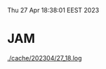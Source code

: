 Thu 27 Apr 18:38:01 EEST 2023
# JAM
<a href='./cache/202304/27_18.log'>./cache/202304/27_18.log</a>
